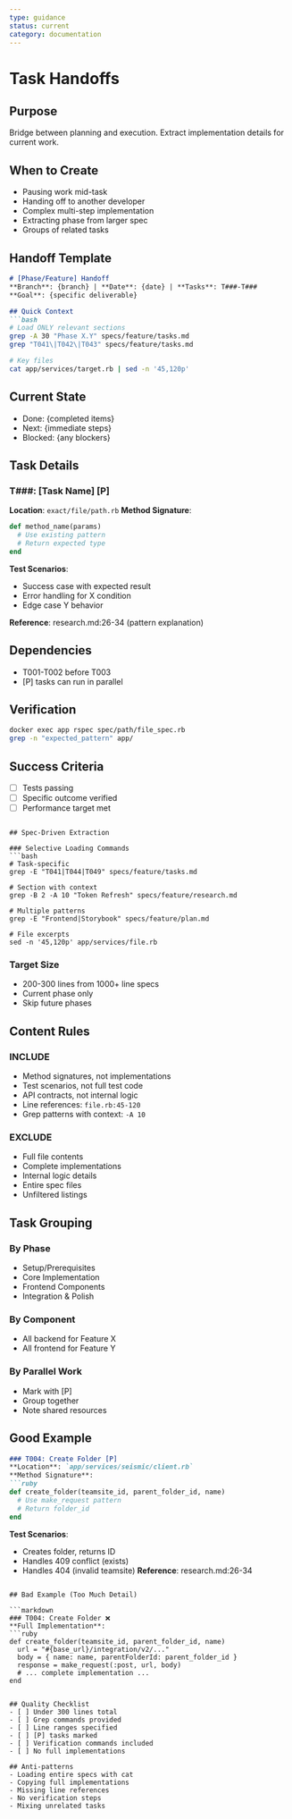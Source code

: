 ```yaml
---
type: guidance
status: current
category: documentation
---
```


# Task Handoffs

## Purpose
Bridge between planning and execution. Extract implementation details for current work.

## When to Create
- Pausing work mid-task
- Handing off to another developer
- Complex multi-step implementation
- Extracting phase from larger spec
- Groups of related tasks

## Handoff Template

```markdown
# [Phase/Feature] Handoff
**Branch**: {branch} | **Date**: {date} | **Tasks**: T###-T###
**Goal**: {specific deliverable}

## Quick Context
```bash
# Load ONLY relevant sections
grep -A 30 "Phase X.Y" specs/feature/tasks.md
grep "T041\|T042\|T043" specs/feature/tasks.md

# Key files
cat app/services/target.rb | sed -n '45,120p'
```

## Current State
- Done: {completed items}
- Next: {immediate steps}
- Blocked: {any blockers}

## Task Details

### T###: [Task Name] [P]
**Location**: `exact/file/path.rb`
**Method Signature**:
```ruby
def method_name(params)
  # Use existing pattern
  # Return expected type
end
```
**Test Scenarios**:
- Success case with expected result
- Error handling for X condition
- Edge case Y behavior

**Reference**: research.md:26-34 (pattern explanation)

## Dependencies
- T001-T002 before T003
- [P] tasks can run in parallel

## Verification
```bash
docker exec app rspec spec/path/file_spec.rb
grep -n "expected_pattern" app/
```

## Success Criteria
- [ ] Tests passing
- [ ] Specific outcome verified
- [ ] Performance target met
```

## Spec-Driven Extraction

### Selective Loading Commands
```bash
# Task-specific
grep -E "T041|T044|T049" specs/feature/tasks.md

# Section with context
grep -B 2 -A 10 "Token Refresh" specs/feature/research.md

# Multiple patterns
grep -E "Frontend|Storybook" specs/feature/plan.md

# File excerpts
sed -n '45,120p' app/services/file.rb
```

### Target Size
- 200-300 lines from 1000+ line specs
- Current phase only
- Skip future phases

## Content Rules

### INCLUDE
- Method signatures, not implementations
- Test scenarios, not full test code
- API contracts, not internal logic
- Line references: `file.rb:45-120`
- Grep patterns with context: `-A 10`

### EXCLUDE
- Full file contents
- Complete implementations
- Internal logic details
- Entire spec files
- Unfiltered listings

## Task Grouping

### By Phase
- Setup/Prerequisites
- Core Implementation
- Frontend Components
- Integration & Polish

### By Component
- All backend for Feature X
- All frontend for Feature Y

### By Parallel Work
- Mark with [P]
- Group together
- Note shared resources

## Good Example

```markdown
### T004: Create Folder [P]
**Location**: `app/services/seismic/client.rb`
**Method Signature**:
```ruby
def create_folder(teamsite_id, parent_folder_id, name)
  # Use make_request pattern
  # Return folder_id
end
```
**Test Scenarios**:
- Creates folder, returns ID
- Handles 409 conflict (exists)
- Handles 404 (invalid teamsite)
**Reference**: research.md:26-34
```

## Bad Example (Too Much Detail)

```markdown
### T004: Create Folder ❌
**Full Implementation**:
```ruby
def create_folder(teamsite_id, parent_folder_id, name)
  url = "#{base_url}/integration/v2/..."
  body = { name: name, parentFolderId: parent_folder_id }
  response = make_request(:post, url, body)
  # ... complete implementation ...
end
```
```

## Quality Checklist
- [ ] Under 300 lines total
- [ ] Grep commands provided
- [ ] Line ranges specified
- [ ] [P] tasks marked
- [ ] Verification commands included
- [ ] No full implementations

## Anti-patterns
- Loading entire specs with cat
- Copying full implementations
- Missing line references
- No verification steps
- Mixing unrelated tasks